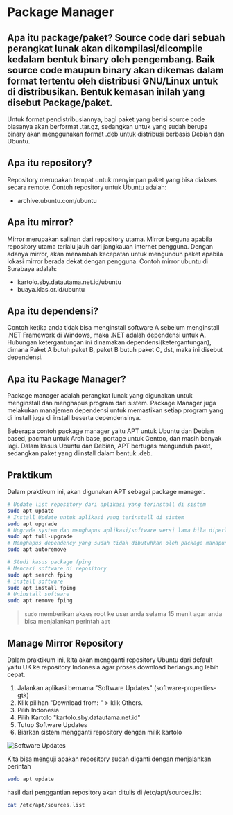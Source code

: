 # Package Manager

## Apa itu package/paket? Source code dari sebuah perangkat lunak akan dikompilasi/dicompile kedalam bentuk binary oleh pengembang. Baik source code maupun binary akan dikemas dalam format tertentu oleh distribusi GNU/Linux untuk di distribusikan. Bentuk kemasan inilah yang disebut __Package/paket__.
Untuk format pendistribusiannya, bagi paket yang berisi source code biasanya
akan berformat .tar.gz, sedangkan untuk yang sudah berupa binary akan 
menggunakan format .deb untuk distribusi berbasis Debian dan Ubuntu.

## Apa itu repository?
Repository merupakan tempat untuk menyimpan paket yang bisa diakses secara remote.
Contoh repository untuk Ubuntu adalah:

- archive.ubuntu.com/ubuntu

## Apa itu mirror?
Mirror merupakan salinan dari repository utama. Mirror berguna apabila
repository utama terlalu jauh dari jangkauan internet pengguna. Dengan adanya
mirror, akan menambah kecepatan untuk mengunduh paket apabila lokasi mirror
berada dekat dengan pengguna. Contoh mirror ubuntu di Surabaya adalah:

- kartolo.sby.datautama.net.id/ubuntu
- buaya.klas.or.id/ubuntu

## Apa itu dependensi?
Contoh ketika anda tidak bisa menginstall software A sebelum menginstall .NET
Framework di Windows, maka .NET adalah dependensi untuk A. Hubungan ketergantungan
ini dinamakan dependensi(ketergantungan), dimana Paket A butuh paket B, paket B 
butuh paket C, dst, maka ini disebut dependensi.

## Apa itu Package Manager?
Package manager adalah perangkat lunak yang digunakan untuk menginstall dan
menghapus program dari sistem. Package Manager juga melakukan manajemen dependensi
untuk memastikan setiap program yang di install juga di install beserta dependensinya.

Beberapa contoh package manager yaitu APT untuk Ubuntu dan Debian based, pacman
untuk Arch base, portage untuk Gentoo, dan masih banyak lagi.
Dalam kasus Ubuntu dan Debian, APT bertugas mengunduh paket, sedangkan paket
yang diinstall dalam bentuk .deb.

## Praktikum
Dalam praktikum ini, akan digunakan APT sebagai package manager.

```bash
# Update list repository dari aplikasi yang terinstall di sistem
sudo apt update
# Install Update untuk aplikasi yang terinstall di sistem
sudo apt upgrade
# Upgrade system dan menghapus aplikasi/software versi lama bila diperlukan
sudo apt full-upgrade
# Menghapus dependency yang sudah tidak dibutuhkan oleh package manapun
sudo apt autoremove

# Studi kasus package fping
# Mencari software di repository
sudo apt search fping
# install software
sudo apt install fping
# Uninstall software
sudo apt remove fping
```
> ```sudo``` memberikan akses root ke user anda selama 15 menit agar anda bisa menjalankan perintah ```apt```

## Manage Mirror Repository
Dalam praktikum ini, kita akan mengganti repository Ubuntu dari default yaitu
UK ke repository Indonesia agar proses download berlangsung lebih cepat.

1. Jalankan aplikasi bernama "Software Updates" (software-properties-gtk)
1. Klik pilihan "Download from: " > klik Others.
1. Pilih Indonesia
1. Pilih Kartolo "kartolo.sby.datautama.net.id"
1. Tutup Software Updates
1. Biarkan sistem mengganti repository dengan milik kartolo

![Software Updates](https://nscdn.nstec.com/1661318581529.jpg)

Kita bisa menguji apakah repository sudah diganti dengan menjalankan perintah 
```bash
sudo apt update
```

hasil dari penggantian repository akan ditulis di /etc/apt/sources.list
```bash
cat /etc/apt/sources.list
```
